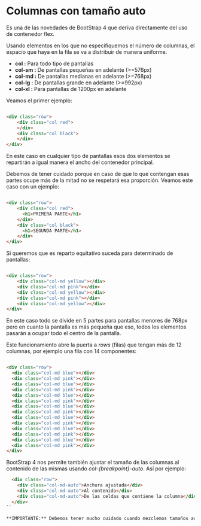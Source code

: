 
# Columnas con tamaño auto

Es una de las novedades de BootStrap 4 que deriva directamente del uso de contenedor flex.

Usando elementos en los que no especifiquemos el número de columnas, el espacio que haya en la fila se va a distribuir de manera uniforme.

* **col :** Para todo tipo de pantallas
* **col-sm :** De pantallas pequeñas en adelante (>=576px)
* **col-md :** De pantallas medianas en adelante (>=768px)
* **col-lg :** De pantallas grande en adelante (>=992px)
* **col-xl :** Para pantallas de 1200px en adelante


Veamos el primer ejemplo:

```html

<div class="row">
    <div class="col red">
    </div>
    <div class="col black">
    </div>
</div>

```

En este caso en cualquier tipo de pantallas esos dos elementos se repartirán a igual manera el ancho del contenedor principal.

Debemos de tener cuidado porque en caso de que lo que contengan esas partes ocupe más de la mitad no se respetará esa proporción. Veamos este caso con un ejemplo:


```html

<div class="row">
    <div class="col red">
      <h1>PRIMERA PARTE</h1>
    </div>
    <div class="col black">
      <h1>SEGUNDA PARTE</h1>           
    </div>
</div>

```

Si queremos que es reparto equitativo  suceda para determinado de pantallas:

```html

<div class="row">
    <div class="col-md yellow"></div>
    <div class="col-md pink"></div>
    <div class="col-md yellow"></div>
    <div class="col-md pink"></div>
    <div class="col-md yellow"></div>
</div>

```
En este caso todo se divide en 5 partes para pantallas menores de 768px pero en cuanto la pantalla es más pequeña que eso, todos los elementos pasarán a ocupar todo el centro de la pantalla.

Este funcionamiento abre la puerta a *rows* (filas) que tengan más de 12 columnas, por ejemplo una fila con 14 componentes:

```html

<div class="row">
  <div class="col-md blue"></div>
  <div class="col-md pink"></div>
  <div class="col-md blue"></div>
  <div class="col-md pink"></div>
  <div class="col-md blue"></div>
  <div class="col-md pink"></div>
  <div class="col-md blue"></div>
  <div class="col-md pink"></div>
  <div class="col-md blue"></div>
  <div class="col-md pink"></div>
  <div class="col-md blue"></div>
  <div class="col-md pink"></div>
  <div class="col-md blue"></div>
  <div class="col-md pink"></div>
</div>

```

BootStrap 4 nos permite también ajustar el tamaño de las columnas al contenido de las mismas usando *col-{breakpoint}-auto*. Así por ejemplo:

```html
  <div class="row">
    <div class="col-md-auto">Anchura ajustada</div>
    <div class="col-md-auto">Al contenido</div>
    <div class="col-md-auto">De las celdas que contiene la columna</div>
  </div>
``

**IMPORTANTE:** Debemos tener mucho cuidado cuando mezclemos tamaños automáticos junto tamaños, definidos por el usuario porque cuanto no quepan las columnas (y puede que no sumen 12) pasarán a la siguiente fila y se repartirán el espacio de la siguiente fila.

